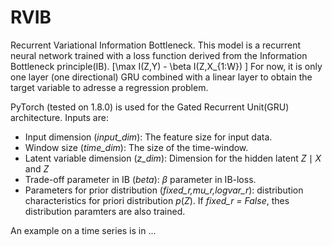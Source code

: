 # RVIB

Recurrent Variational Information Bottleneck.
This model is a recurrent neural network trained with a loss function derived from the Information Bottleneck principle(IB).
\[\max I(Z,Y) - \beta I(Z,X_{1:W}) \]
For now, it is only one layer (one directional) GRU combined with a linear layer to obtain the target variable to adresse a regression problem.

PyTorch (tested on 1.8.0) is used for the Gated Recurrent Unit(GRU) architecture.
Inputs are:
- Input dimension (*input_dim*): The feature size for input data.
- Window size (*time_dim*): The size of the time-window.
- Latent variable dimension (*z_dim*): Dimension for the hidden latent $Z \mid X$ and $Z$
- Trade-off parameter in IB (*beta*): $\beta$ parameter in IB-loss.
- Parameters for prior distribution (*fixed_r,mu_r,logvar_r*): distribution characteristics for priori distribution $p(Z)$. If *fixed_r = False*, thes distribution paramters are also trained.

An example on a time series is in ... 